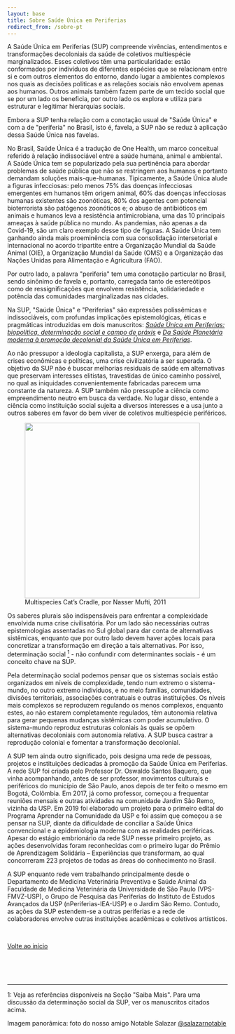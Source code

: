 ```yaml
---
layout: base
title: Sobre Saúde Única em Periferias
redirect_from: /sobre-pt
---
```


A Saúde Única em Periferias (SUP) compreende vivências, entendimentos e transformações decoloniais da saúde de coletivos multiespécie marginalizados. Esses coletivos têm uma particularidade: estão conformados por indivíduos de diferentes espécies que se relacionam entre si e com outros elementos do entorno, dando lugar a ambientes complexos nos quais as decisões políticas e as relações sociais não envolvem apenas aos humanos. Outros animais também fazem parte de um tecido social que  se por um lado os beneficia, por outro lado os explora e utiliza para estruturar e legitimar hierarquias sociais.

Embora a SUP tenha relação com a conotação usual de "Saúde Única" e com a de "periferia" no Brasil, isto é, favela, a SUP não se reduz à aplicação dessa Saúde Única nas favelas.

No Brasil, Saúde Única é a tradução de One Health, um marco conceitual referido à relação indissociável entre a saúde humana, animal e ambiental. A Saúde Única tem se popularizado pela sua pertinência para abordar problemas de saúde pública que não se restringem aos humanos e portanto demandam soluções mais-que-humanas. Tipicamente, a Saúde Única alude a figuras infecciosas: pelo menos 75% das doenças infecciosas emergentes em humanos têm origem animal, 60% das doenças infecciosas humanas existentes são zoonóticas, 80% dos agentes com potencial bioterrorista são patógenos zoonóticos e; o abuso de antibióticos em animais e humanos leva a resistência antimicrobiana, uma das 10 principais ameaças à saúde pública no mundo. As pandemias, não apenas a da Covid-19, são um claro exemplo desse tipo de figuras.  A Saúde Única tem ganhando ainda mais proeminência com sua consolidação intersetorial e internacional no acordo tripartite entre a Organização Mundial da Saúde Animal (OIE), a Organização Mundial da Saúde (OMS) e a Organização das Nações Unidas para Alimentação e Agricultura (FAO).

Por outro lado, a palavra "periferia" tem uma conotação particular no Brasil, sendo sinônimo de favela e, portanto, carregada tanto de estereótipos como de ressignificações que envolvem resistência, solidariedade e potência das comunidades marginalizadas nas cidades. 

Na SUP, "Saúde Única" e "Periferias" são expressões polissêmicas  e indissociáveis, com profundas implicações epistemológicas, éticas e pragmáticas introduzidas em dois manuscritos: [*Saúde Única em Periferias: biopolítica, determinação social e campo de práxis*](./publicacoes-{{page.lang}}) e [*Da Saúde Planetária moderna à promoção decolonial da Saúde Única em Periferias*]({./publicacoes-{{page.lang}}).

Ao não pressupor a ideologia capitalista, a SUP enxerga, para além de crises econômicas e políticas, uma crise civilizatória a ser superada. O objetivo da SUP não é buscar melhorias residuais de saúde em alternativas que preservam interesses elitistas, travestidas de único caminho possível, no qual as iniquidades convenientemente fabricadas parecem uma constante da natureza. A SUP também não pressupõe a ciência como empreendimento neutro em busca da verdade. No lugar disso, entende a ciência como instituição social sujeita a diversos interesses e a usa junto a outros saberes em favor do bem viver de coletivos multiespécie periféricos.

<figure>
<img class="fig" src="{{root}}/assets/sobre/cat-craddle.jpg" width=400 height=auto >
<figcaption>Multispecies Cat’s Cradle, por Nasser Mufti, 2011</figcaption>
</figure>


Os saberes plurais são indispensáveis para enfrentar a complexidade envolvida numa crise civilisatória. Por um lado são necessárias outras epistemologias assentadas no Sul global para dar conta de alternativas sistêmicas, enquanto que por outro lado devem haver ações locais para concretizar a transformação em direção a tais alternativas. Por isso, determinação social [<sup>1</sup>](#um) - não confundir com determinantes sociais - é um conceito chave na SUP.

Pela determinação social podemos pensar que os sistemas sociais estão organizados em níveis de complexidade, tendo num extremo o sistema-mundo, no outro extremo indivíduos, e no meio famílias, comunidades, divisões territoriais, associações contratuais e outras instituições. Os níveis mais complexos se reproduzem regulando os menos complexos, enquanto estes, ao não estarem completamente regulados, têm autonomia relativa para gerar pequenas mudanças sistêmicas com poder
acumulativo. O sistema-mundo reproduz estruturas coloniais às quais se opõem alternativas decoloniais com autonomia relativa. A SUP busca castrar a reprodução colonial e fomentar a transformação decolonial.

A SUP tem ainda outro significado, pois designa uma rede de pessoas, projetos e instituições dedicadas à promoção da Saúde Única em Periferias. A rede SUP foi criada pelo Professor Dr. Oswaldo Santos Baquero, que vinha acompanhando, antes de ser professor, movimentos culturais e periféricos do município de São Paulo, anos depois de ter feito o mesmo em Bogotá, Colômbia. Em 2017, já como professor, começou a frequentar reuniões mensais e outras atividades na comunidade Jardim São Remo, vizinha da USP. Em 2019 foi elaborado um projeto para o primeiro edital do Programa Aprender na Comunidade da USP e foi assim que começou a se pensar na SUP, diante da dificuldade de conciliar a Saúde Única convencional e a epidemiologia moderna com as realidades periféricas. Apesar do estágio embrionário da rede SUP nesse primeiro projeto, as ações desenvolvidas foram reconhecidas com o primeiro lugar do Prêmio de Aprendizagem Solidária – Experiências que transformam, ao qual concorreram 223 projetos de todas as áreas do conhecimento no Brasil. 

A SUP enquanto rede vem trabalhando principalmente desde o Departamento de Medicina Veterinária Preventiva e Saúde Animal da Faculdade de Medicina Veterinária da Universidade de São Paulo (VPS-FMVZ-USP), o Grupo de Pesquisa das Periferias do Instituto de Estudos Avançados da USP (nPeriferias-IEA-USP) e o Jardim São Remo. Contudo, as ações da SUP estendem-se a outras periferias e a rede de colaboradores envolve outras instituições acadêmicas e coletivos artísticos.

<br>

[Volte ao início](#top)

<br>
<br>
<br>

---

<a name="um">1</a>: Veja as referências disponíveis na Seção "Saiba Mais". Para uma discussão da determinação social da SUP, ver os manuscritos citados acima.

Imagem panorâmica: foto do nosso amigo Notable Salazar [@salazarnotable](https://www.instagram.com/salazarnotable/)


